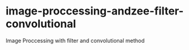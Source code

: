 # image-proccessing-andzee-filter-convolutional
Image Proccessing with filter and convolutional method
